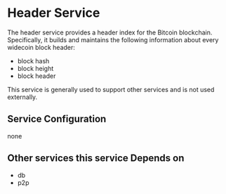 # Header Service

The header service provides a header index for the Bitcoin blockchain. Specifically, it builds and maintains the following information about every widecoin block header:

- block hash
- block height
- block header

This service is generally used to support other services and is not used externally.

## Service Configuration

none

## Other services this service Depends on

- db
- p2p

